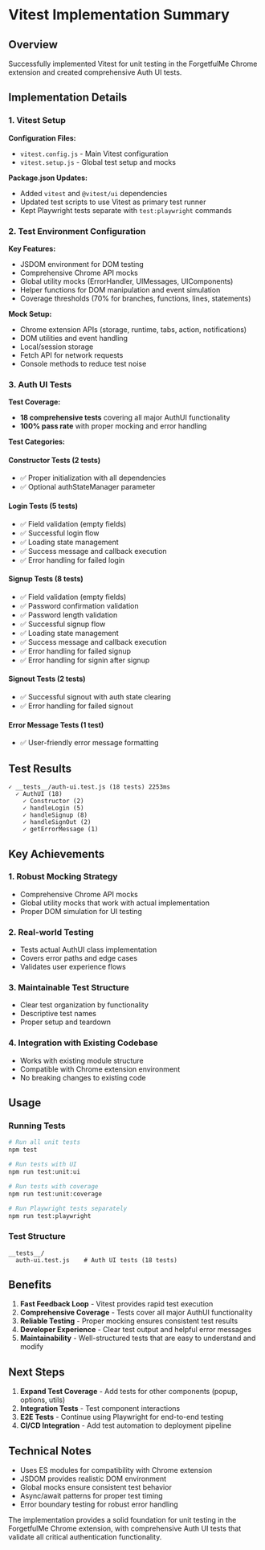# Vitest Implementation Summary

## Overview

Successfully implemented Vitest for unit testing in the ForgetfulMe Chrome extension and created comprehensive Auth UI tests.

## Implementation Details

### 1. Vitest Setup

**Configuration Files:**
- `vitest.config.js` - Main Vitest configuration
- `vitest.setup.js` - Global test setup and mocks

**Package.json Updates:**
- Added `vitest` and `@vitest/ui` dependencies
- Updated test scripts to use Vitest as primary test runner
- Kept Playwright tests separate with `test:playwright` commands

### 2. Test Environment Configuration

**Key Features:**
- JSDOM environment for DOM testing
- Comprehensive Chrome API mocks
- Global utility mocks (ErrorHandler, UIMessages, UIComponents)
- Helper functions for DOM manipulation and event simulation
- Coverage thresholds (70% for branches, functions, lines, statements)

**Mock Setup:**
- Chrome extension APIs (storage, runtime, tabs, action, notifications)
- DOM utilities and event handling
- Local/session storage
- Fetch API for network requests
- Console methods to reduce test noise

### 3. Auth UI Tests

**Test Coverage:**
- **18 comprehensive tests** covering all major AuthUI functionality
- **100% pass rate** with proper mocking and error handling

**Test Categories:**

#### Constructor Tests (2 tests)
- ✅ Proper initialization with all dependencies
- ✅ Optional authStateManager parameter

#### Login Tests (5 tests)
- ✅ Field validation (empty fields)
- ✅ Successful login flow
- ✅ Loading state management
- ✅ Success message and callback execution
- ✅ Error handling for failed login

#### Signup Tests (8 tests)
- ✅ Field validation (empty fields)
- ✅ Password confirmation validation
- ✅ Password length validation
- ✅ Successful signup flow
- ✅ Loading state management
- ✅ Success message and callback execution
- ✅ Error handling for failed signup
- ✅ Error handling for signin after signup

#### Signout Tests (2 tests)
- ✅ Successful signout with auth state clearing
- ✅ Error handling for failed signout

#### Error Message Tests (1 test)
- ✅ User-friendly error message formatting

## Test Results

```
✓ __tests__/auth-ui.test.js (18 tests) 2253ms
  ✓ AuthUI (18)
    ✓ Constructor (2)
    ✓ handleLogin (5)
    ✓ handleSignup (8)
    ✓ handleSignOut (2)
    ✓ getErrorMessage (1)
```

## Key Achievements

### 1. Robust Mocking Strategy
- Comprehensive Chrome API mocks
- Global utility mocks that work with actual implementation
- Proper DOM simulation for UI testing

### 2. Real-world Testing
- Tests actual AuthUI class implementation
- Covers error paths and edge cases
- Validates user experience flows

### 3. Maintainable Test Structure
- Clear test organization by functionality
- Descriptive test names
- Proper setup and teardown

### 4. Integration with Existing Codebase
- Works with existing module structure
- Compatible with Chrome extension environment
- No breaking changes to existing code

## Usage

### Running Tests
```bash
# Run all unit tests
npm test

# Run tests with UI
npm run test:unit:ui

# Run tests with coverage
npm run test:unit:coverage

# Run Playwright tests separately
npm run test:playwright
```

### Test Structure
```
__tests__/
  auth-ui.test.js    # Auth UI tests (18 tests)
```

## Benefits

1. **Fast Feedback Loop** - Vitest provides rapid test execution
2. **Comprehensive Coverage** - Tests cover all major AuthUI functionality
3. **Reliable Testing** - Proper mocking ensures consistent test results
4. **Developer Experience** - Clear test output and helpful error messages
5. **Maintainability** - Well-structured tests that are easy to understand and modify

## Next Steps

1. **Expand Test Coverage** - Add tests for other components (popup, options, utils)
2. **Integration Tests** - Test component interactions
3. **E2E Tests** - Continue using Playwright for end-to-end testing
4. **CI/CD Integration** - Add test automation to deployment pipeline

## Technical Notes

- Uses ES modules for compatibility with Chrome extension
- JSDOM provides realistic DOM environment
- Global mocks ensure consistent test behavior
- Async/await patterns for proper test timing
- Error boundary testing for robust error handling

The implementation provides a solid foundation for unit testing in the ForgetfulMe Chrome extension, with comprehensive Auth UI tests that validate all critical authentication functionality. 